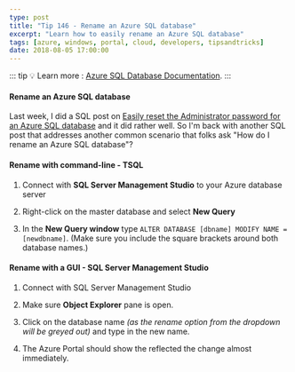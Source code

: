 ```yaml
---
type: post
title: "Tip 146 - Rename an Azure SQL database"
excerpt: "Learn how to easily rename an Azure SQL database"
tags: [azure, windows, portal, cloud, developers, tipsandtricks]
date: 2018-08-05 17:00:00
---
```


::: tip
:bulb: Learn more : [Azure SQL Database Documentation](https://docs.microsoft.com/azure/sql-database?WT.mc_id=docs-azuredevtips-micrum).
:::

#### Rename an Azure SQL database

Last week, I did a SQL post on [Easily reset the Administrator password for an Azure SQL database](https://microsoft.github.io/AzureTipsAndTricks/blog/tip145.html) and it did rather well. So I'm back with another SQL post that addresses another common scenario that folks ask "How do I rename an Azure SQL database"?

#### Rename with command-line - TSQL 

1. Connect with **SQL Server Management Studio** to your Azure database server

2. Right-click on the master database and select **New Query**

3. In the **New Query window** type `ALTER DATABASE [dbname] MODIFY NAME = [newdbname]`. (Make sure you include the square brackets around both database names.)

#### Rename with a GUI - SQL Server Management Studio

1. Connect with SQL Server Management Studio 

2. Make sure **Object Explorer** pane is open. 

3. Click on the database name *(as the rename option from the dropdown will be greyed out)* and type in the new name. 

4. The Azure Portal should show the reflected the change almost immediately.

